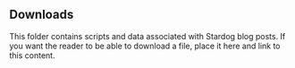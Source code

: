 ## Downloads

This folder contains scripts and data associated with Stardog blog posts. If you want the reader to be able to download a file, place it here and link to this content.
